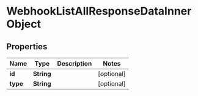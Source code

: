 

# WebhookListAllResponseDataInnerObject


## Properties

| Name | Type | Description | Notes |
|------------ | ------------- | ------------- | -------------|
|**id** | **String** |  |  [optional] |
|**type** | **String** |  |  [optional] |



